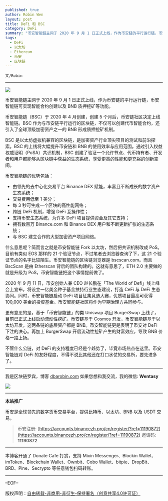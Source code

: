 ```yaml
---
published: true
author: Robin Wen
layout: post
title: DeFi 和 BSC
category: DeFi
summary: "币安智能链主网于 2020 年 9 月 1 日正式上线，作为币安链的平行运行链，币安智能链可实现智能合约创建以及 BNB 质押挖矿等功能。币安智能链（BSC）于 2020 年 4 月创建，创建 5 个月后，币安链社区决定上线智能链。BSC 作为与币安链平行运行的区块链，不仅可以创建代币智能合约，还引入了全球顶级加密资产之一的 BNB 形成质押挖矿机制。不管什么公链，对 DeFi 的支持程度已经是个趋势了，毕竟市场热点在这里。币安智能链对 DeFi 的友好程度，不得不说比其他还在打口水仗的交易所，要先进多了。"
tags:
  - DeFi
  - 以太坊
  - Ethereum
  - 币安
  - 区块链
---
```


`文/Robin`

***

![](https://cdn.dbarobin.com/j0kswbg.png)

币安智能链主网于 2020 年 9 月 1 日正式上线，作为币安链的平行运行链，币安智能链可实现智能合约创建以及 BNB 质押挖矿等功能。

币安智能链（BSC）于 2020 年 4 月创建，创建 5 个月后，币安链社区决定上线智能链。BSC 作为与币安链平行运行的区块链，不仅可以创建代币智能合约，还引入了全球顶级加密资产之一的 BNB 形成质押挖矿机制。

BSC 是以太坊虚拟机兼容的区块链，是加密资产行业顶尖项目的测试和前沿探索。BSC 的上线将大幅提升币安链和 BNB 的使用效率与应用范围。通过引入权益权威证明（PoSA）共识机制，BSC 创建了验证一个允许节点、代币持有者、开发者和用户都能够从区块链中获益的生态系统，享受更高的性能和更充裕的创新空间。

币安智能链的优势包括：

* 由领先的去中心化交易平台 Binance DEX 赋能，丰富且不断成长的数字资产生态系统；
* 交易费用低至 1 美分；
* 每 3 秒可生成一个区块的高性能网络；
* 跨链 DeFi 机制，增强 DeFi 互操作性；
* 支持币安生态系统，为许多 DeFi 项目提供资金及其它支持；
* 拥有数百万 Binance.com 和 Binance DEX 用户和不断更新扩张的生态系统；
* 与 BSC 建立合作的大型加密资产项目网络。

什么意思呢？简而言之就是币安智能链 Fork 以太坊，然后把共识机制改成 PoS。目前有类似 EOS 那样的 21 个验证节点，不过笔者去浏览器查询了下，这 21 个验证节点的名字比较陌生。币安智能链的区块链浏览器是 bscscan.com。而且 BscScan 是由 Etherscan 背后的团队构建的。这就有意思了，ETH 2.0 主要做的就是升级为 PoS，币安智能链把这个事情提前做了。

2020 年 9 月 11 日，币安创始人兼 CEO 赵长鹏在「The World of Defi」线上峰会上宣布，将设立一亿美金种子基金扶持行业生态建设，打造 CeFi 与 DeFi 生态协同。同时，币安智能链启动 DeFi 项目征集竞选大赛，优质项目最高可获得 100,000 美金的投资基金。币安智能链社区将作为早期治理方共同参与。

更有意思的是，基于「币安智能链」的类 Uniswap 项目 BurgerSwap 上线了，目前已正式上线启动流动性挖矿。币安链基于 Cosmos 开发，币安智能链基于以太坊开发，这两条链的底层资产都是 BNB。币安智能链更是表明了币安对 DeFi 下注的决心。再加上 BurgerSwap 开启流动性挖矿产生的财富效应，导致 BNB 价格一路上扬。

不管什么公链，对 DeFi 的支持程度已经是个趋势了，毕竟市场热点在这里。币安智能链对 DeFi 的友好程度，不得不说比其他还在打口水仗的交易所，要先进多了。

***

我是区块链罗宾，博客 [dbarobin.com](https://dbarobin.com/)
如果您想和我交流，我的微信: **Wentasy**

![](https://cdn.dbarobin.com/v4yywe2.png)

***

**本站推广**

币安是全球领先的数字货币交易平台，提供比特币、以太坊、BNB 以及 USDT 交易。

> 币安注册: [https://accounts.binancezh.pro/cn/register/?ref=11190872](https://accounts.binancezh.pro/cn/register/?ref=11190872)
> 邀请码: **11190872**

***

本博客开通了 Donate Cafe 打赏，支持 Mixin Messenger、Blockin Wallet、imToken、Blockchain Wallet、Ownbit、Cobo Wallet、bitpie、DropBit、BRD、Pine、Secrypto 等任意钱包扫码转账。

<center>
    <div class="--donate-button"
         data-button-id="f8b9df0d-af9a-460d-8258-d3f435445075"
    ></div>
</center>

***

–EOF–

版权声明：[自由转载-非商用-非衍生-保持署名（创意共享4.0许可证）](http://creativecommons.org/licenses/by-nc-nd/4.0/deed.zh)